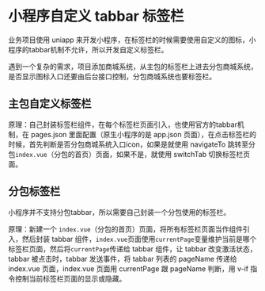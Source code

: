 # 小程序自定义 tabbar 标签栏

业务项目使用 uniapp 来开发小程序，在标签栏的时候需要使用自定义的图标，小程序的tabbar机制不允许，所以开发自定义标签栏。

遇到一个复杂的需求，项目添加商城系统，从主包的标签栏上进去分包商城系统，是否显示图标入口还要由后台接口控制，分包商城系统也要标签栏。

## 主包自定义标签栏

原理：自己封装标签栏组件，在每个标签栏页面引入，也使用官方的tabbar机制，在 pages.json 里面配置（原生小程序的是 app.json 页面），在点击标签栏的时候，首先判断是否分包商城系统入口icon，如果是就使用 navigateTo 跳转至分包`index.vue`（分包的首页）页面，如果不是，就使用 switchTab 切换标签栏页面。

## 分包标签栏

小程序并不支持分包tabbar，所以需要自己封装一个分包使用的标签栏。

原理：新建一个 `index.vue`（分包的首页）页面，将所有标签栏页面当作组件引入，然后封装 tabbar 组件，`index.vue`页面使用`currentPage`变量维护当前是哪个标签栏页面，然后将`currentPage`传递给 tabbar 组件，让 tabbar 改变激活状态，tabbar 被点击时，tabbar 发送事件，将 tabbar 列表的 pageName 传递给 index.vue 页面，index.vue 页面用 currentPage 跟 pageName 判断，用 v-if 指令控制当前标签栏页面的显示或隐藏。 











